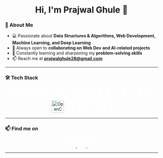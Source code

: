 <h1 align="center">Hi, I'm Prajwal Ghule 👋</h1>

### 👀 About Me  
- 💻 Passionate about **Data Structures & Algorithms, Web Development, Machine Learning, and Deep Learning**  
- 🚀 Always open to **collaborating on Web Dev and AI-related projects**  
- 🎯 Constantly learning and sharpening my **problem-solving skills**  
- 📫 Reach me at **prajwalghule28@gmail.com**  

---

### 🛠️ Tech Stack

<p align="center">
  <img alt="Python" src="https://cdn.jsdelivr.net/gh/devicons/devicon/icons/python/python-original.svg" width="40" height="40" style="filter: brightness(0) invert(1);" />&nbsp;&nbsp;
  <img alt="Java" src="https://cdn.jsdelivr.net/gh/devicons/devicon/icons/java/java-original.svg" width="40" height="40" style="filter: brightness(0) invert(1);" />&nbsp;&nbsp;
  <img alt="JavaScript" src="https://cdn.jsdelivr.net/gh/devicons/devicon/icons/javascript/javascript-original.svg" width="40" height="40" style="filter: brightness(0) invert(1);" />&nbsp;&nbsp;
  <img alt="React" src="https://cdn.jsdelivr.net/gh/devicons/devicon/icons/react/react-original.svg" width="40" height="40" style="filter: brightness(0) invert(1);" />&nbsp;&nbsp;
  <img alt="Node.js" src="https://cdn.jsdelivr.net/gh/devicons/devicon/icons/nodejs/nodejs-original.svg" width="40" height="40" style="filter: brightness(0) invert(1);" />&nbsp;&nbsp;
  <img alt="Tailwind CSS" src="https://cdn.jsdelivr.net/gh/devicons/devicon/icons/tailwindcss/tailwindcss-plain.svg" width="40" height="40" style="filter: brightness(0) invert(1);" />&nbsp;&nbsp;
  <img alt="Redux Toolkit" src="https://raw.githubusercontent.com/reduxjs/redux/master/logo/logo.png" width="40" height="40" style="border-radius:5px; filter: brightness(0) invert(1);" />&nbsp;&nbsp;
  <img alt="TensorFlow" src="https://cdn.jsdelivr.net/gh/devicons/devicon/icons/tensorflow/tensorflow-original.svg" width="40" height="40" style="filter: brightness(0) invert(1);" />&nbsp;&nbsp;
  <img alt="PyTorch" src="https://cdn.jsdelivr.net/gh/devicons/devicon/icons/pytorch/pytorch-original.svg" width="40" height="40" style="filter: brightness(0) invert(1);" />&nbsp;&nbsp;
  <img alt="OpenCV" src="https://upload.wikimedia.org/wikipedia/commons/3/32/OpenCV_logo_white_notext.svg" width="40" height="40" />&nbsp;&nbsp;
  <img alt="YOLO" src="https://github.com/AlexeyAB/darknet/raw/master/darknet_logo.png" width="40" height="40" style="filter: brightness(0) invert(1);" />&nbsp;&nbsp;
  <img alt="CSS3" src="https://cdn.jsdelivr.net/gh/devicons/devicon/icons/css3/css3-original.svg" width="40" height="40" style="filter: brightness(0) invert(1);" />&nbsp;&nbsp;
  <img alt="HTML5" src="https://cdn.jsdelivr.net/gh/devicons/devicon/icons/html5/html5-original.svg" width="40" height="40" style="filter: brightness(0) invert(1);" />
</p>

---

### 📫 Find me on

<p align="center">
  <a href="https://www.linkedin.com/in/prajwalghule28" target="_blank" rel="noreferrer">
     <img src="https://cdn.jsdelivr.net/npm/simple-icons@v8/icons/linkedin.svg" alt="LinkedIn" width="30" height="30" style="filter: brightness(0) invert(1);" />
  </a>
  <a href="https://leetcode.com/pr122004" target="_blank" rel="noreferrer">
      <img src="https://cdn.jsdelivr.net/npm/simple-icons@v8/icons/leetcode.svg" alt="LeetCode" width="30" height="30" style="filter: brightness(0) invert(1);" />
  </a>
  <a href="https://www.hackerrank.com/profile/prajwalghule28" target="_blank" rel="noreferrer">
      <img src="https://cdn.jsdelivr.net/npm/simple-icons@v8/icons/hackerrank.svg" alt="HackerRank" width="30" height="30" style="filter: brightness(0) invert(1);" />
  </a>
</p>

---


